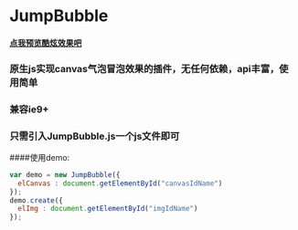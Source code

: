 # JumpBubble 
#### [点我预览酷炫效果吧](https://wanghairong-i.github.io/JumpBubble/)
### 原生js实现canvas气泡冒泡效果的插件，无任何依赖，api丰富，使用简单
### 兼容ie9+
### 只需引入JumpBubble.js一个js文件即可



####使用demo:
```javascript
var demo = new JumpBubble({
  elCanvas : document.getElementById("canvasIdName")
});
demo.create({
  elImg : document.getElementById("imgIdName")
});
```
